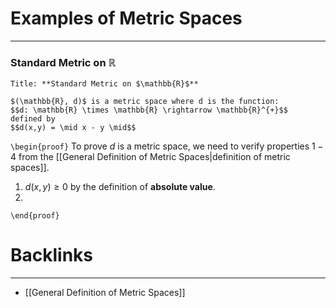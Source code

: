 # Examples of Metric Spaces
---

### Standard Metric on $\mathbb{R}$

```ad-Theorem
Title: **Standard Metric on $\mathbb{R}$**

$(\mathbb{R}, d)$ is a metric space where d is the function:
$$d: \mathbb{R} \times \mathbb{R} \rightarrow \mathbb{R}^{+}$$
defined by 
$$d(x,y) = \mid x - y \mid$$
```

`\begin{proof}`
To prove $d$ is a metric space, we need to verify properties $1-4$ from the [[General Definition of Metric Spaces|definition of metric spaces]].

1. $d(x,y) \geq 0$ by the definition of **absolute value**.
2. 

`\end{proof}`

# Backlinks
---
- [[General Definition of Metric Spaces]]
